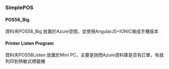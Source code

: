 ### SimplePOS
#### POS58_Big
資料夾POS58_Big
放置於Azure空間，並使用AngularJS+IONIC做成手機版本

#### Printer Listen Program
資料夾POS58Listen
放置於Mini PC，主要是詢問Azure資料庫是否有訂單，有就列印到熱敏式標籤機
##
